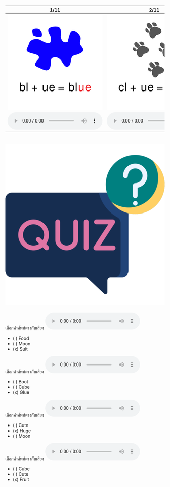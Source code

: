 <div class="carrousel">


|1/11|2/11|3/11|4/11|5/11|6/11|7/11|8/11|9/11|10/11|11/11|
| :----: | :----: | :----: | :----: | :----: | :----: | :----: | :----: | :----: | :----: | :----: |
|![](/media/img/ULongvowel__blue.svg)|![](/media/img/ULongvowel__clue.svg)|![](/media/img/ULongvowel__glue.svg)|![](/media/img/ULongvowel__fruit.svg)|![](/media/img/ULongvowel__suit.svg)|![](/media/img/ULongvowel__cube.svg)|![](/media/img/ULongvowel__huge.svg)|![](/media/img/ULongvowel__cute.svg)|![](/media/img/ULongvowel__boot.svg)|![](/media/img/ULongvowel__food.svg)|![](/media/img/ULongvowel__moon.svg)|
|![](/media/audio/blue.mp3)|![](/media/audio/clue.mp3)|![](/media/audio/glue.mp3)|![](/media/audio/fruit.mp3)|![](/media/audio/suit.mp3)|![](/media/audio/cube.mp3)|![](/media/audio/huge.mp3)|![](/media/audio/cute.mp3)|![](/media/audio/boot.mp3)|![](/media/audio/food.mp3)|![](/media/audio/moon.mp3)|

</div>



# ![icon](/media/icons/quiz.svg) 


เลือกคำศัพท์ตรงกับเสียง ![](/media/audio/suit.mp3) 
 - ( ) Food
 - ( ) Moon
 - (x) Suit


เลือกคำศัพท์ตรงกับเสียง ![](/media/audio/glue.mp3) 
 - ( ) Boot
 - ( ) Cube
 - (x) Glue


เลือกคำศัพท์ตรงกับเสียง ![](/media/audio/huge.mp3) 
 - ( ) Cute
 - (x) Huge
 - ( ) Moon


เลือกคำศัพท์ตรงกับเสียง ![](/media/audio/fruit.mp3) 
 - ( ) Cube
 - ( ) Cute
 - (x) Fruit
